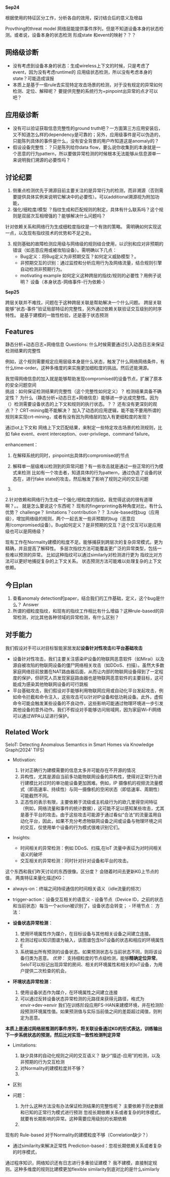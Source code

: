 __Sep24__

根据使用的特征区分工作，分析各自的效用，探讨结合后的意义及增益

Provthing的threat model
网络层能提供事件序列，但是不知道设备本身的状态检测。或者说，设备本身的状态检测
形成state 和event的映射？？？


## 网络级诊断
- 没有考虑到设备本身的状态：生成wireless上下文的时候，只是考虑了event，因为没有考虑runtime的 应用级状态检测，所以没有考虑本身的state？可能造成误报
- 本质上是基于一些rule去实现特定攻击场景的检测，对于没有规定的异常如何检测、定位、解释呢？ 要提供完整的系统行为+pinpoint出异常的点才可以吧？

## 应用级诊断
- 没有可以验证获取信息完整性的ground truth吧？一方面第三方应用安装后，又不知道怎么样的dependency是可靠的；另外，应用级事件是可以伪造的，只能陈列具体的事件是什么，没有安全背景的用户咋知道这是anomaly的？
- 假设设备完整性：？只是陈列给你data flow，要么说你收集到的本身就是一个恶意的行为pattern，所以要做异常检测的时候根本无法能够从信息源单一来说明我们溯源的必要性吗？




## 讨论纪要
1. 侧重点检测优先于溯源目前主要关注的是异常行为的检测，而非溯源（否则需要提供具体实例来说明它解决中的必要性）。可以additional溯源视为附加功能，
2. 强化/细粒度/模型
？指纹生成和匹配规则的制定，具体有什么联系吗？这个规则是双层次互相增强的？能够解决什么问题吗？

针对依赖关系和网络行为生成细粒度指纹是一个有效的策略。
需明确如何实现这一点，以及现有指纹技术的优势和不足之处。

3. 规则基础的故障检测应用级与网络级的规则结合使用，以识别和应对非预期的错误（如恶意应用或被攻陷设备）。需明确以下几点：
    * Bug定义：将Bug定义为非预期交互？如何定义威胁模型？。
    * 非预期交互的识别：通过监控和分析应用行为及网络流量，结合规则引擎自动检测非预期行为。
    * motivating example
如何定义这种跨层的指纹/规则的必要性？用例子说明？
设备（本身状态-网络事件-行为依赖-）





__Sep25__

跨层关联并不难找，问题在于这种跨层关联是帮助解决一个什么问题。
跨层关联能够“状态-事件”验证局部特征的完整性，另外通过依赖关联验证交互级别的时序特性。
是基于建模的一致性检验，还是基于状态预测


## Features
   静态分析+动态日志+网络信息
Questions: 什么时候需要通过引入动态日志来保证检测结果的完整性

例如，这个规则需要规定应用层级本身是什么状态，触发了什么网络网络条件，有什么time-order。这种多维度的来实施更加细粒度的挑战。然后还能溯源。

我觉得网络信息的加入就是能够帮助发现compromised的设备节点，扩展了原本的安全问题空间  
挑战：如何保证检测结果的完整性（这个完整性如何定义）？ 检测结果具备不确定性？ 为什么（静态分析+动态日志+网络信息）能够进一步达成完整性。因为（）检测需要设备状态的上下文和规则的执行状态。？？ 还有没有更深刻的观点？？
CRT-mining能不能解决？ 加入了动态的应用逻辑，能不能不要用所谓的规则来实现crt-mining，或者有没有因为网络层的加入有更细粒度的发现？

通过iot上下文和 网络上下文匹配结果，来制定一些特定攻击场景的检测规则，比如 fake event、event interception、over-privilege、command failure。


enhancement：
1. 在解释系统的同时，pinpoint出具体的compromised的节点
2. 解释单一层级难以检测到的异常问题？有一些攻击就是通过一些正常的行为模式来检测
比如有一个攻击者，知道具体的行为pattern，通过伪造了设备的状态在，进行fake state的攻击，然后触发了影响了规则之间的交互问题

3. 


2.针对依赖和网络行为生成一个强化/细粒度的指纹。我觉得这说的很有道理啊？。。 就是怎么要说这个东西呢？
现有的fingerprinting各种角度对比，有什么优势？
challenge？ limitations？contribution？？
3.rule-based找bug（应用级），增加网络级的规则，两个一起去发一些非预期的bug（恶意应用/compromised设备）。Bug如何定义？是非预期的交互？这个交互可以是应用级也可以是网络级？

现有工作在Normality建模的粒度不足。能够捕获到跨层次的复杂异常模式。更为精确，并且提高了解释性。
多层次指纹方法可能覆盖更广泛的异常类型，包括一些难以预测的异常。 
比如这种指纹可以通过similarly对检测进行更为
指纹比对方法可以更好地捕捉复杂的上下文关系。
状态预测方法可能难以处理复杂的上下文依赖。



## 今日plan
1. 查看anomaly detection的paper，结合我们的工作基础，定义，这个bug是什么？
    Answer
2. 所谓的细粒度指纹，和现有的指纹工作相比有什么增益？这种rule-based的异常检测，对比其他各种领域的异常检测，有什么区别？



## 对手能力

我们假设对手可以对目标智能家居发起**设备针对性攻击**和**平台基础攻击**
- 设备针对性攻击，我们主要关注感染IP设备的物联网恶意软件（如Mirai）以及源自被攻陷的物联网设备的僵尸网络相关攻击（如DDoS、扫描）。虽然大多数家庭网络目前放置在NAT路由器后面，从而让内部的物联网设备得到了一定程度的保护，但研究人员发现家庭路由器也是物联网恶意软件的主要目标，这可能成为感染其他物联网设备的可行跳板
- 平台基础攻击，我们假设对手能够利用物联网应用或自动化平台发起攻击，例如命令拦截和命令注入，这些攻击可以针对IP设备和低功耗设备。此外，虚假命令可能会触发某些设备的不良动作，这些影响可能通过物理环境进一步引发其他设备的意外动作。我们不假设对手能够访问局域网，因为家庭Wi-Fi网络可以通过WPA认证进行保护。



## Related Work
SeIoT: Detecting Anomalous Semantics in Smart Homes via Knowledge Graph(2024' TIFS)

- Motivation:
    1. 针对正确行为建模需要的信息太多并可能存在不开源的情况
    2. 异构性，尤其是源自当前多功能物联网设备的异构性，使得对正常行为进行建模比对过时的单功能设备更加困难。例如，IP 摄像机的视频流流量模式（即高速率、持续性）与同一摄像机的空闲状态（即低速率、周期性）可能截然不同。
    3. 正态性的表示有限，主要依赖于流级或主机级行为的欧几里得空间特征（例如，网络流量和事件的统计数据），这可能不足以感知某些攻击，尤其是基于平台的攻击。由于这些攻击可能源于通过看似“合法”的流量滥用自动化平台，因此，如果不充分考虑物联网设备之间或设备与物理环境之间的交互，仅使用单个设备的行为模式很难识别它们。


- Insights:
    - 时间相关的异常检测：例如 DDoS、扫描,在IoT 流量中表征为对时间相关语义的破坏
    - 交互相关的异常检测：同时针对针对设备和平台的攻击。

这个东西和我们昨天讨论的东西很像。区分度？
会随着时间去更新KG上节点的值，
两类特征来量化描述KG：
- always-on：终端之间持续通信的时间相关语义（idle流量的频次）
- trigger-action：设备交互相关的语意义
        - 设备节点（Device ID，之前的状态和当前状态）每当一个action被识别了，设备状态会转变；
        - 环境节点：
方法：


- **设备状态异常检测**：
    1. 使用环境属性作为媒介，在目标设备与其他相关设备之间建立连接。
    2. 检测过程以知识图谱为输入，该图谱包含IoT设备的状态和相应的环境属性E
    3. 系统输出所有预测的设备状态。如果预测状态与当前状态不同，则将该设备归类为恶意。
    *优势*： 支持细粒度的节点级检测，能够**精确定位异常**。SeIoT可以标记出现异常的房间、相关的环境属性和相关的IoT设备，为用户提供二次检查的机会。

- **环境状态异常检测**：
    1. 使用设备状态作为媒介，在环境属性之间建立连接
    2. 可以通过反转设备状态异常检测的元路径来获得元路径，格式为envir→dev→envir
    我们在训练阶段应用FS-HAN来建模环境，并在检测阶段预测环境属性值。如果预测值与实际当前值之间的差距超过阈值，则判定为恶意。

**本质上是通过网络层推测的事件序列，将关联设备通过KG的形式表达，训练输出下一步系统状态的预测，然后比对实现一致性检测判定异常**

- Limitations:
    1. 缺少具体的自动化规则之间的交互语义？ 缺少“描述-应用”的检测，以及非预期的行为交互检测
    2. 对Normality的建模粒度并不够？
    3. 
- 区别

- 问题：
    1. 为什么这种方法没有办法保证检测结果的完整性呢？
        主要依赖于历史数据和已知的正常行为模式进行预测
        忽视长期依赖关系或者复杂的时序模式，就要有长期影响的异常。这种需要应用级别的长期依赖
    2. 


现有的 Rule-based 对于Normality的建模粒度不够（Correlation缺少？）
- 通过similarity来解决正常性
Prediction-based：忽视长期依赖关系或者复杂的时序模式，

通过程序知识，网络知识还有日志进行多重验证建模？
我不建模，直接制定规则。这种多维度的规则比建模更加flexible
similarity到底对比的是什么similarly



